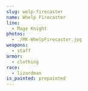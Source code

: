 ```yaml
---
slug: welp-firecaster
name: Whelp Firecaster
line:
  - Mage Knight
photos:
  - ./MK-WhelpFirecaster.jpg
weapons:
  - staff
armor:
  - clothing
race:
  - lizardman
is_painted: prepainted
---
```

